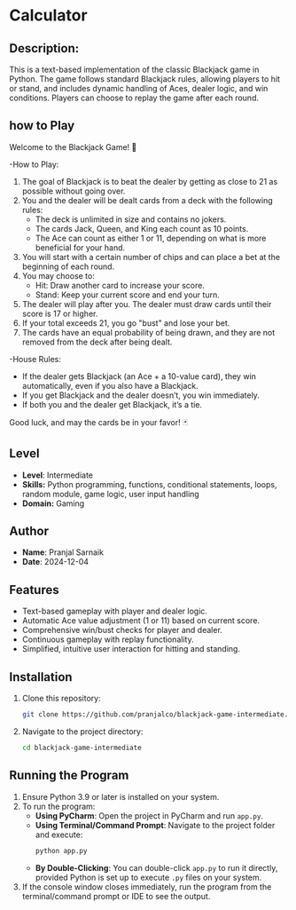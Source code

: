 # Calculator

## Description:
This is a text-based implementation of the classic Blackjack game in Python. The game follows standard Blackjack rules, 
allowing players to hit or stand, and includes dynamic handling of Aces, dealer logic, and win conditions. Players 
can choose to replay the game after each round.
## how to Play
Welcome to the Blackjack Game! 🎴

-How to Play:
1. The goal of Blackjack is to beat the dealer by getting as close to 21 as possible without going over.
2. You and the dealer will be dealt cards from a deck with the following rules:
   - The deck is unlimited in size and contains no jokers.
   - The cards Jack, Queen, and King each count as 10 points.
   - The Ace can count as either 1 or 11, depending on what is more beneficial for your hand.
3. You will start with a certain number of chips and can place a bet at the beginning of each round.
4. You may choose to:
   - Hit: Draw another card to increase your score.
   - Stand: Keep your current score and end your turn.
5. The dealer will play after you. The dealer must draw cards until their score is 17 or higher.
6. If your total exceeds 21, you go "bust" and lose your bet.
7. The cards have an equal probability of being drawn, and they are not removed from the deck after being dealt.

-House Rules:
- If the dealer gets Blackjack (an Ace + a 10-value card), they win automatically, even if you also have a Blackjack.
- If you get Blackjack and the dealer doesn’t, you win immediately.
- If both you and the dealer get Blackjack, it’s a tie.

Good luck, and may the cards be in your favor! 🃏

## Level
- **Level**: Intermediate
- **Skills:** Python programming, functions, conditional statements, loops, random module, game logic, user input handling
- **Domain:** Gaming

## Author
- **Name**: Pranjal Sarnaik
- **Date**: 2024-12-04

## Features
- Text-based gameplay with player and dealer logic.
- Automatic Ace value adjustment (1 or 11) based on current score.
- Comprehensive win/bust checks for player and dealer.
- Continuous gameplay with replay functionality.
- Simplified, intuitive user interaction for hitting and standing.

## Installation
1. Clone this repository:
   ```bash
   git clone https://github.com/pranjalco/blackjack-game-intermediate.git

2. Navigate to the project directory:
   ```bash
   cd blackjack-game-intermediate

## Running the Program
1. Ensure Python 3.9 or later is installed on your system.
2. To run the program:
   - **Using PyCharm**: Open the project in PyCharm and run `app.py`.
   - **Using Terminal/Command Prompt**: Navigate to the project folder and execute:
     ```bash
     python app.py
     ```
   - **By Double-Clicking**: You can double-click `app.py` to run it directly, provided Python is set up to execute `.py` files on your system.
3. If the console window closes immediately, run the program from the terminal/command prompt or IDE to see the output.

